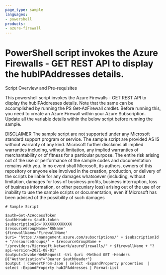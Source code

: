 ```yaml
---
page_type: sample
languages:
- powershell
products:
- azure-firewall
---
```


# PowerShell script invokes the Azure Firewalls - GET REST API  to display the hubIPAddresses details.

 Script Overview and Pre-requisites
 
 This powershell script invokes the Azure Firewalls - GET REST API  to display the hubIPAddresses details.
 Note that the same can be accomplished by running the PS Get-AzFirewall cmdlet.
 Before running this, you need to create an Azure Firewall within your Azure Subscription.
 Update all the variable details within the below script before running the sample.
 
 DISCLAIMER
 The sample script are not supported under any Microsoft standard support program or service. The sample script are provided AS IS without warranty of any kind. Microsoft further disclaims all implied warranties including, without limitation, any implied warranties of merchantability or of fitness for a particular purpose. The entire risk arising out of the use or performance of the sample codes and documentation remains with you. In no event shall Microsoft, its authors, owners of this repository or anyone else involved in the creation, production, or delivery of the scripts be liable for any damages whatsoever (including, without limitation, damages for loss of business profits, business interruption, loss of business information, or other pecuniary loss) arising out of the use of or inability to use the sample scripts or documentation, even if Microsoft has been advised of the possibility of such damages


```
# Sample Script

$auth=Get-AzAccessToken
$authHeader= $auth.token 
$subscriptionId='XXXXXXXXXXXXX
$resourceGroupName='RGName'
$firewallName='FirewallName'
$uri= "https://management.azure.com/subscriptions/" + $subscriptionId + "/resourceGroups/" + $resourceGroupName + "/providers/Microsoft.Network/azureFirewalls/" + $firewallName + "?api-version=2021-08-01"
$output=Invoke-WebRequest -Uri $uri -Method GET -Headers @{"Authorization"="Bearer $authHeader"}
$output | ConvertFrom-Json | select -ExpandProperty properties  | select -ExpandProperty hubIPAddresses | Format-List
```

